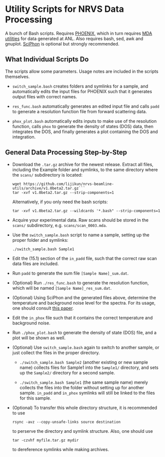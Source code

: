 # Utility Scripts for NRVS Data Processing

A bunch of Bash scripts. Requires [PHOENIX](https://www.nrixs.com/products.html), which in turn requires [MDA utilities](https://epics.anl.gov/bcda/mdautils/) for data generated at ANL. Also requires bash, sed, awk and gnuplot. [SciPhon](https://originslab.uchicago.edu/Software-and-Facilities) is optional but strongly recommended.

## What Individual Scripts Do

The scripts allow some parameters. Usage notes are included in the scripts themselves.

* `switch_sample.bash` creates folders and symlinks for a sample, and automatically edits the input files for PHOENIX such that it generates output files with correct names.

* `res_func.bash` automatically generates an edited input file and calls `padd` to generate a resolution function file from forward scattering data.

* `phox_plot.bash` automatically edits inputs to make use of the resolution function, calls `phox` to generate the density of states (DOS) data, then integrates the DOS, and finally generates a plot containing the DOS and integration.

## General Data Processing Step-by-Step

* Download the `.tar.gz` archive for the newest release. Extract all files, including the Example folder and symlinks, to the same directory where the `scans/` subdirectory is located:

    ```
    wget https://github.com/lijikun/nrvs-beamline-utils/archive/v1.0beta2.tar.gz```
    tar -xvf v1.0beta2.tar.gz --strip-components=1
    ```

    Alternatively, if you only need the bash scripts:

    ```tar -xvf v1.0beta2.tar.gz --wildcards '*.bash" --strip-components=1```

* Acquire your experimental data. Raw scans should be stored in the `scans/` subdirectory, e.g. `scans/scan_0003.mda`.

* Use the `switch_sample.bash` script to name a sample, setting up the proper folder and symlinks:

    ```./switch_sample.bash Sample1```

* Edit the (15.1) section of the `in_padd` file, such that the correct raw scan data files are included.

* Run `padd` to generate the sum file `[Sample Name]_sum.dat`.

* (Optional) Run `./res_func.bash` to generate the resolution function, which will be named `[Sample Name]_res_sum.dat`.

* (Optional) Using SciPhon and the generated files above, determine the temperature and background noise level for the spectra. For its usage, one should consult [this paper](https://journals.iucr.org/s/issues/2018/05/00/fv5085/).

* Edit the `in_phox` file such that it contains the correct temperature and background noise.

* Run `./phox_plot.bash` to generate the density of state (DOS) file, and a plot will be shown as well.

* (Optional) Use `switch_sample.bash` again to switch to another sample, or just collect the files in the proper directory.

  * `./switch_sample.bash Sample2` (another existing or new sample name) collects files for Sample1 into the `Sample1/` directory, and sets up the `Sample2/` directory for a second sample.

  * `./switch_sample.bash Sample1` (the same sample name) merely collects the files into the folder without setting up for another sample. `in_padd` and `in_phox` symlinks will still be linked to the files for this sample.

* (Optional) To transfer this whole directory structure, it is recommended to use
    
    ```rsync -avz --copy-unsafe-links source destination``` 
    
    to perserve the directory and symlink structure. Also, one should use
    
    ```tar -czvhf myfile.tar.gz mydir``` 
    
    to dereference symlinks while making archives.
